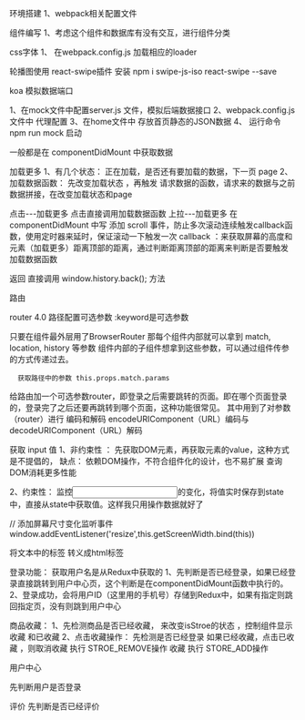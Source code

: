 环境搭建
1、webpack相关配置文件

组件编写
1、考虑这个组件和数据库有没有交互，进行组件分类

css字体
1、 在webpack.config.js 加载相应的loader

轮播图使用   react-swipe插件
安装  npm i swipe-js-iso   react-swipe --save


koa 模拟数据端口

1、在mock文件中配置server.js 文件，模拟后端数据接口
2、webpack.config.js 文件中 代理配置
3、在home文件中 存放首页静态的JSON数据
4、 运行命令 npm run mock  启动

一般都是在 componentDidMount 中获取数据


加载更多
1、有几个状态： 正在加载，是否还有要加载的数据，下一页 page
2、加载数据函数：  先改变加载状态  ，再触发 请求数据的函数，请求来的数据与之前数据拼接，在改变加载状态和page
   
   点击---加载更多
     点击直接调用加载数据函数
   上拉---加载更多
      在componentDidMount 中写
      添加 scroll 事件，防止多次滚动连续触发callback函数，使用定时器来延时，保证滚动一下触发一次
      callback ：来获取屏幕的高度和元素（加载更多）距离顶部的距离，通过判断距离顶部的距离来判断是否要触发 加载数据函数
  
   
返回
  直接调用   window.history.back(); 方法

路由

router 4.0 路径配置可选参数 :keyword是可选参数
  <Route path="/search/:category/:keyword?" component={..} />

  只要在组件最外层用了BrowserRouter
        那每个组件内部就可以拿到 match, location, history 等参数
        组件内部的子组件想拿到这些参数，可以通过组件传参的方式传递过去。

      获取路径中的参数 this.props.match.params

给路由加一个可选参数router，即登录之后需要跳转的页面。即在哪个页面登录的，登录完了之后还要再跳转到哪个页面，这种功能很常见。
<Route path='/Login(/:router)' component={Login}/>
 其中用到了对参数（router）进行 编码和解码 encodeURIComponent（URL）编码与decodeURIComponent（URL）解码



获取 input 值
1、非约束性 ： 先获取DOM元素，再获取元素的value，这种方式是不提倡的，
             缺点：
                  依赖DOM操作，不符合组件化的设计，也不易扩展
                  查询DOM消耗更多性能

2、约束性：  监控<input>的变化，将值实时保存到state中，直接从state中获取值。这样我只用操作数据就好了


// 添加屏幕尺寸变化监听事件
       window.addEventListener('resize',this.getScreenWidth.bind(this))


将文本中的标签 转义成html标签  
<p dangerousslySetInnerHTML={{__html:data.dese}}></p>
    


登录功能：
   获取用户名是从Redux中获取的
 1、先判断是否已经登录，如果已经登录直接跳转到用户中心页，这个判断是在componentDidMount函数中执行的。
 2、登录成功，会将用户ID（这里用的手机号）存储到Redux中，如果有指定则跳回指定页，没有则跳到用户中心


 商品收藏：
 1、先检测商品是否已经收藏， 来改变isStroe的状态  ，控制组件显示 收藏 和已收藏
 2、点击收藏操作：
                先检测是否已经登录
               如果已经收藏，点击已收藏 ，则取消收藏  执行 STROE_REMOVE操作
               收藏 执行 STORE_ADD操作


用户中心

   先判断用户是否登录


评价
   先判断是否已经评价
   